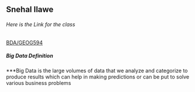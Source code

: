 
## Snehal Ilawe

###### Here is the Link for the class
[BDA/GEOG594](https://blackboard.sdsu.edu/webapps/blackboard/execute/announcement?method=search&context=course_entry&course_id=_348617_1&handle=announcements_entry&mode=view)

##### Big Data Definition
***Big Data is the large volumes of data that we analyze and categorize to produce results which can help in making predictions or can be put to solve various business problems 

